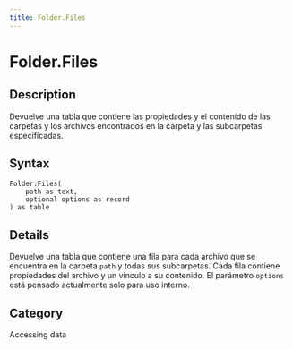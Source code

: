```yaml
---
title: Folder.Files
---
```


# Folder.Files


## Description

Devuelve una tabla que contiene las propiedades y el contenido de las carpetas y los archivos encontrados en la carpeta y las subcarpetas especificadas.


## Syntax

```powerquery
Folder.Files(
    path as text,
    optional options as record
) as table
```


## Details

Devuelve una tabla que contiene una fila para cada archivo que se encuentra en la carpeta <code>path</code> y todas sus subcarpetas. Cada fila contiene propiedades del archivo y un vínculo a su contenido. El parámetro <code>options</code> está pensado actualmente solo para uso interno.



## Category
Accessing data
